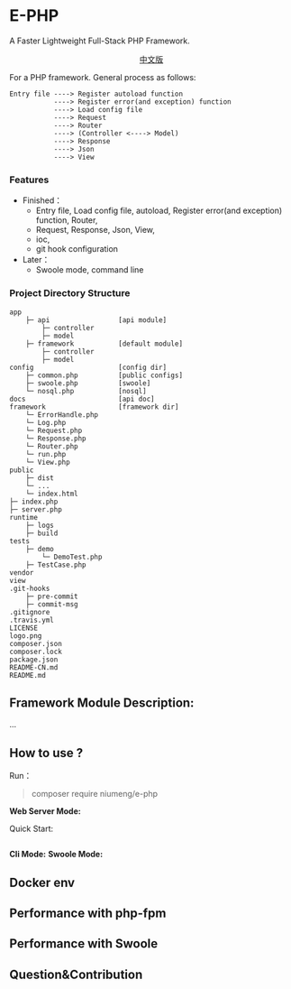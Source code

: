 # E-PHP
A Faster Lightweight Full-Stack PHP Framework.

<p align="center"> <a href="./README-CN.md">中文版</a>　<p>

For a PHP framework. General process as follows:
```
Entry file ----> Register autoload function
           ----> Register error(and exception) function
           ----> Load config file
           ----> Request
           ----> Router
           ----> (Controller <----> Model)
           ----> Response
           ----> Json
           ----> View
```

### Features
- Finished：
    - Entry file, Load config file, autoload, Register error(and exception) function, Router, 
    - Request, Response, Json, View, 
    - ioc, 
    - git hook configuration
- Later：
    - Swoole mode, command line

###  Project Directory Structure
```
app
    ├─ api                 [api module]
        ├─ controller
        ├─ model
    ├─ framework           [default module]
        ├─ controller
        ├─ model
config                     [config dir]
    ├─ common.php          [public configs]
    ├─ swoole.php          [swoole]
    └─ nosql.php           [nosql]
docs                       [api doc]
framework                  [framework dir]
    └─ ErrorHandle.php     
    └─ Log.php             
    └─ Request.php         
    └─ Response.php        
    └─ Router.php          
    └─ run.php             
    └─ View.php            
public                     
    ├─ dist                
    └─ ...
    └─ index.html          
├─ index.php               
├─ server.php              
runtime                    
    ├─ logs                
    ├─ build               
tests                      
    ├─ demo                
        └─ DemoTest.php    
    ├─ TestCase.php        
vendor                     
view
.git-hooks                 
    ├─ pre-commit          
    ├─ commit-msg          
.gitignore                 
.travis.yml                
LICENSE                    
logo.png                   
composer.json              
composer.lock              
package.json               
README-CN.md               
README.md                  
 ```

## Framework Module Description:
...

## How to use ?
Run：
> composer require niumeng/e-php

**Web Server Mode:**

Quick Start:
```

```
**Cli Mode:**
**Swoole Mode:**

## Docker env
## Performance with php-fpm
## Performance with Swoole
## Question&Contribution